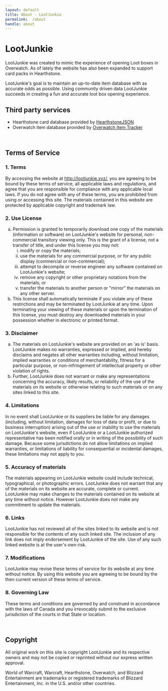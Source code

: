```yaml
---
layout: default
title: About - LootJunkie
permalink:  /about
handle: about
---
```


<div class="legal">
  <h1>LootJunkie</h1>
  <p>LootJunkie was created to mimic the experience of opening Loot boxes in Overwatch. As of lately the website has also been expanded to support card packs in Hearthstone.</p>
  <p>LootJunkie's goal is to maintain an up-to-date item database with as accurate odds as possible. Using community driven data LootJunkie succeeds in creating a fun and accurate loot box opening experience.</p>
  <h2>Third party services</h2>
  <ul>
    <li>Hearthstone card database provided by <a href="https://hearthstonejson.com/" target="_blank">HearthstoneJSON</a></li>
    <li>Overwatch item database provided by <a href="https://github.com/Js41637/Overwatch-Item-Tracker" target="_blank">Overwatch Item Tracker</a></li>
  </ul>
  <br>
  <h2>Terms of Service</h2>
  <h3>1. Terms</h3>
  <p>By accessing the website at <a href="http://lootjunkie.xyz/">http://lootjunkie.xyz/</a>, you are agreeing to be bound by these terms of service, all applicable laws and regulations, and agree that you are responsible for compliance with any applicable local laws. If you do not agree with any of these terms, you are prohibited from using or accessing this site. The materials contained in this website are protected by applicable copyright and trademark law.</p>
  <h3>2. Use License</h3>
  <ol type="a">
    <li>Permission is granted to temporarily download one copy of the materials (information or software) on LootJunkie's website for personal, non-commercial transitory viewing only. This is the grant of a license, not a transfer of title, and under this license you may not:
    <ol type="i">
        <li>modify or copy the materials;</li>
        <li>use the materials for any commercial purpose, or for any public display (commercial or non-commercial);</li>
        <li>attempt to decompile or reverse engineer any software contained on LootJunkie's website;</li>
        <li>remove any copyright or other proprietary notations from the materials; or</li>
        <li>transfer the materials to another person or "mirror" the materials on any other server.</li>
    </ol>
      </li>
    <li>This license shall automatically terminate if you violate any of these restrictions and may be terminated by LootJunkie at any time. Upon terminating your viewing of these materials or upon the termination of this license, you must destroy any downloaded materials in your possession whether in electronic or printed format.</li>
  </ol>
  <h3>3. Disclaimer</h3>
  <ol type="a">
    <li>The materials on LootJunkie's website are provided on an 'as is' basis. LootJunkie makes no warranties, expressed or implied, and hereby disclaims and negates all other warranties including, without limitation, implied warranties or conditions of merchantability, fitness for a particular purpose, or non-infringement of intellectual property or other violation of rights.</li>
    <li>Further, LootJunkie does not warrant or make any representations concerning the accuracy, likely results, or reliability of the use of the materials on its website or otherwise relating to such materials or on any sites linked to this site.</li>
  </ol>
  <h3>4. Limitations</h3>
  <p>In no event shall LootJunkie or its suppliers be liable for any damages (including, without limitation, damages for loss of data or profit, or due to business interruption) arising out of the use or inability to use the materials on LootJunkie's website, even if LootJunkie or a LootJunkie authorized representative has been notified orally or in writing of the possibility of such damage. Because some jurisdictions do not allow limitations on implied warranties, or limitations of liability for consequential or incidental damages, these limitations may not apply to you.</p>
  <h3>5. Accuracy of materials</h3>
  <p>The materials appearing on LootJunkie website could include technical, typographical, or photographic errors. LootJunkie does not warrant that any of the materials on its website are accurate, complete or current. LootJunkie may make changes to the materials contained on its website at any time without notice. However LootJunkie does not make any commitment to update the materials.</p>
  <h3>6. Links</h3>
  <p>LootJunkie has not reviewed all of the sites linked to its website and is not responsible for the contents of any such linked site. The inclusion of any link does not imply endorsement by LootJunkie of the site. Use of any such linked website is at the user's own risk.</p>
  <h3>7. Modifications</h3>
  <p>LootJunkie may revise these terms of service for its website at any time without notice. By using this website you are agreeing to be bound by the then current version of these terms of service.</p>
  <h3>8. Governing Law</h3>
  <p>These terms and conditions are governed by and construed in accordance with the laws of Canada and you irrevocably submit to the exclusive jurisdiction of the courts in that State or location.</p><br>
  <h2>Copyright</h2>
  <p>All original work on this site is copyright LootJunkie and its respective owners and may not be copied or reprinted without our express written approval.</p>
  <p>World of Warcraft, Warcraft, Hearthstone, Overwatch, and Blizzard Entertainment are trademarks or registered trademarks of Blizzard Entertainment, Inc. in the U.S. and/or other countries.</p><br>
</div>